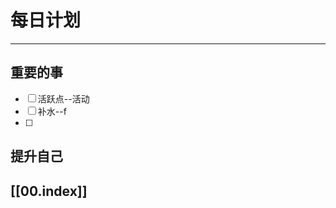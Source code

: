 
# 每日计划
---
## 重要的事

- [ ]  活跃点--活动
- [ ]  补水--f
- [ ]  



## 提升自己

  



## [[00.index]]










